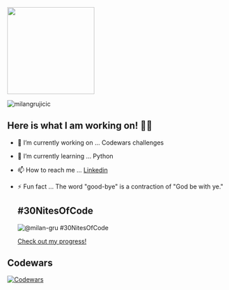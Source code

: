 <img src="https://media.giphy.com/media/v1.Y2lkPTc5MGI3NjExZ2x3NTIwbDg2OXBwODVyZGJ2ZGFyMmlrY3M5cjdnMTVwemoyMzd2NCZlcD12MV9pbnRlcm5hbF9naWZfYnlfaWQmY3Q9cw/gjrYDwbjnK8x36xZIO/giphy.gif" width="200">

<p align="left"> <img src="https://komarev.com/ghpvc/?username=milangrujicic&label=Stalkers&color=2ec27e&style=for-the-badge" alt="milangrujicic" /> </p>

## Here is what I am working on! 🧑‍💻

- 🔭 I’m currently working on ... Codewars challenges
- 🌱 I’m currently learning ... Python
- 📫 How to reach me ... [Linkedin](https://www.linkedin.com/in/milan-grujicic-20ba05110/)
- ⚡ Fun fact ... The word "good-bye" is a contraction of "God be with ye."

  ## #30NitesOfCode
  ![@milan-gru #30NitesOfCode](https://www.codedex.io/api/petStatus?user=milan-gru)
  
  [Check out my progress!](https://www.codedex.io/@milan-gru/30-nites-of-code)


## Codewars
[![Codewars](https://www.codewars.com/users/MilanGrujicic/badges/large)](https://www.codewars.com/users/MilanGrujicic)

